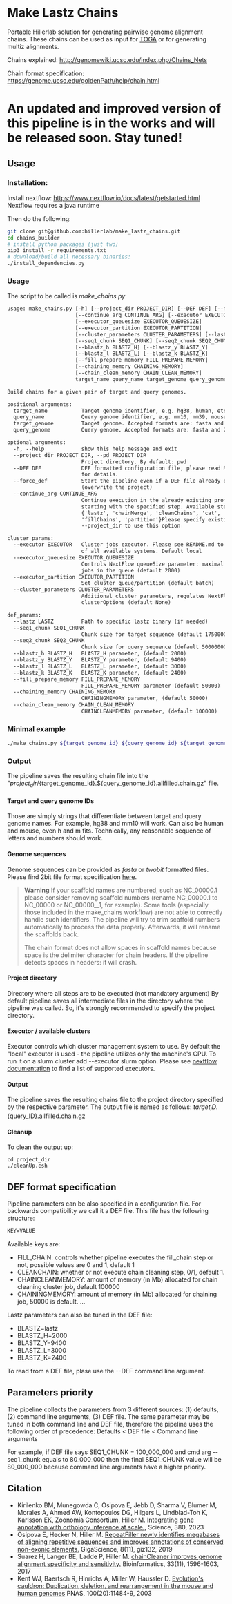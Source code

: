 # Make Lastz Chains

Portable Hillerlab solution for generating pairwise genome alignment chains.
These chains can be used as input for [TOGA](https://github.com/hillerlab/TOGA) or for generating multiz alignments.

Chains explained:
http://genomewiki.ucsc.edu/index.php/Chains_Nets

Chain format specification:
https://genome.ucsc.edu/goldenPath/help/chain.html

# An updated and improved version of this pipeline is in the works and will be released soon. Stay tuned!

## Usage

### Installation:

Install nextflow:
https://www.nextflow.io/docs/latest/getstarted.html
Nextflow requires a java runtime

Then do the following:

```bash
git clone git@github.com:hillerlab/make_lastz_chains.git
cd chains_builder
# install python packages (just two)
pip3 install -r requirements.txt
# download/build all necessary binaries: 
./install_dependencies.py
```

### Usage

The script to be called is *make_chains.py*

```txt
usage: make_chains.py [-h] [--project_dir PROJECT_DIR] [--DEF DEF] [--force_def]
                      [--continue_arg CONTINUE_ARG] [--executor EXECUTOR]
                      [--executor_queuesize EXECUTOR_QUEUESIZE]
                      [--executor_partition EXECUTOR_PARTITION]
                      [--cluster_parameters CLUSTER_PARAMETERS] [--lastz LASTZ]
                      [--seq1_chunk SEQ1_CHUNK] [--seq2_chunk SEQ2_CHUNK]
                      [--blastz_h BLASTZ_H] [--blastz_y BLASTZ_Y]
                      [--blastz_l BLASTZ_L] [--blastz_k BLASTZ_K]
                      [--fill_prepare_memory FILL_PREPARE_MEMORY]
                      [--chaining_memory CHAINING_MEMORY]
                      [--chain_clean_memory CHAIN_CLEAN_MEMORY]
                      target_name query_name target_genome query_genome

Build chains for a given pair of target and query genomes.

positional arguments:
  target_name           Target genome identifier, e.g. hg38, human, etc.
  query_name            Query genome identifier, e.g. mm10, mm39, mouse, etc.
  target_genome         Target genome. Accepted formats are: fasta and 2bit.
  query_genome          Query genome. Accepted formats are: fasta and 2bit.

optional arguments:
  -h, --help            show this help message and exit
  --project_dir PROJECT_DIR, --pd PROJECT_DIR
                        Project directory. By default: pwd
  --DEF DEF             DEF formatted configuration file, please read README.md
                        for details.
  --force_def           Start the pipeline even if a DEF file already exists
                        (overwrite the project)
  --continue_arg CONTINUE_ARG
                        Continue execution in the already existing project
                        starting with the specified step. Available steps are:
                        {'lastz', 'chainMerge', 'cleanChains', 'cat', 'chainRun',
                        'fillChains', 'partition'}Please specify existing
                        --project_dir to use this option

cluster_params:
  --executor EXECUTOR   Cluster jobs executor. Please see README.md to get a list
                        of all available systems. Default local
  --executor_queuesize EXECUTOR_QUEUESIZE
                        Controls NextFlow queueSize parameter: maximal number of
                        jobs in the queue (default 2000)
  --executor_partition EXECUTOR_PARTITION
                        Set cluster queue/partition (default batch)
  --cluster_parameters CLUSTER_PARAMETERS
                        Additional cluster parameters, regulates NextFlow
                        clusterOptions (default None)

def_params:
  --lastz LASTZ         Path to specific lastz binary (if needed)
  --seq1_chunk SEQ1_CHUNK
                        Chunk size for target sequence (default 175000000)
  --seq2_chunk SEQ2_CHUNK
                        Chunk size for query sequence (default 50000000)
  --blastz_h BLASTZ_H   BLASTZ_H parameter, (default 2000)
  --blastz_y BLASTZ_Y   BLASTZ_Y parameter, (default 9400)
  --blastz_l BLASTZ_L   BLASTZ_L parameter, (default 3000)
  --blastz_k BLASTZ_K   BLASTZ_K parameter, (default 2400)
  --fill_prepare_memory FILL_PREPARE_MEMORY
                        FILL_PREPARE_MEMORY parameter (default 50000)
  --chaining_memory CHAINING_MEMORY
                        CHAININGMEMORY parameter, (default 50000)
  --chain_clean_memory CHAIN_CLEAN_MEMORY
                        CHAINCLEANMEMORY parameter, (default 100000)
```

### Minimal example
```bash
./make_chains.py ${target_genome_id} ${query_genome_id} ${target_genome_sequence} ${query_genome_sequence} --executor ${cluster_management_system} --project_dir test
 ```

### Output

The pipeline saves the resulting chain file into the "${project_dir}/${target_genome_id}.${query_genome_id}.allfilled.chain.gz" file.

#### Target and query genome IDs

Those are simply strings that differentiate between target and query genome names.
For example, hg38 and mm10 will work.
Can also be human and mouse, even h and m fits.
Technically, any reasonable sequence of letters and numbers should work.

#### Genome sequences

Genome sequences can be provided as *fasta* or *twobit* formatted files.
Please find 2bit file format specification [here](https://genome.ucsc.edu/FAQ/FAQformat.html#format7).

> **Warning**
> If your scaffold names are numbered, such as NC_00000.1 please consider removing scaffold numbers (rename NC_00000.1 to NC_00000 or NC_00000__1, for example). Some tools (especially those included in the make_chains workflow) are not able to correctly handle such identifiers.
> The pipeline will try to trim scaffold numbers automatically to process the data properly.
> Afterwards, it will rename the scaffolds back.
>
> The chain format does not allow spaces in scaffold names because space is the delimiter character for chain headers.
> If the pipeline detects spaces in headers: it will crash.



#### Project directory

Directory where all steps are to be executed (not mandatory argument)
By default pipeline saves all intermediate files in the directory where the pipeline was called.
So, it's strongly recommended to specify the project directory.

#### Executor / available clusters

Executor controls which cluster management system to use.
By default the "local" executor is used - the pipeline utilizes only the machine's CPU.
To run it on a slurm cluster add --executor slurm option.
Please see [nextflow documentation](https://www.nextflow.io/docs/latest/executor.html) to find a list of supported executors.

#### Output
The pipeline saves the resulting chains file to the project directory specified by the respective parameter. The output file is named as follows: ${target_ID}.${query_ID}.allfilled.chain.gz

#### Cleanup
To clean the output up:
```
cd project_dir
./cleanUp.csh
```

## DEF format specification

Pipeline parameters can be also specified in a configuration file.
For backwards compatibility we call it a DEF file.
This file has the following structure:

```txt
KEY=VALUE
```

Available keys are:

- FILL_CHAIN: controls whether pipeline executes the fill_chain step or not, possible values are 0 and 1, default 1
- CLEANCHAIN: whether or not execute chain cleaning step, 0/1, default 1.
- CHAINCLEANMEMORY: amount of memory (in Mb) allocated for chain cleaning cluster job, default 100000
- CHAININGMEMORY: amount of memory (in Mb) allocated for chaining job, 50000 is default.
...

Lastz parameters can also be tuned in the DEF file:
- BLASTZ=lastz
- BLASTZ_H=2000
- BLASTZ_Y=9400
- BLASTZ_L=3000
- BLASTZ_K=2400


To read from a DEF file, plase use the --DEF command line argument.

## Parameters priority

The pipeline collects the parameters from 3 different sources: (1) defaults, (2) command line arguments, (3) DEF file. The same parameter may be tuned in both command line and DEF file, therefore the pipeline uses the following order of precedence:
Defaults < DEF file < Command line arguments

For example, if DEF file says 
SEQ1_CHUNK = 100_000_000
and cmd arg --seq1_chunk equals to 80_000_000
then the final SEQ1_CHUNK value will be 80_000_000
because command line arguments have a higher priority.

## Citation

- Kirilenko BM, Munegowda C, Osipova E, Jebb D, Sharma V, Blumer M, Morales A, Ahmed AW, Kontopoulos DG, Hilgers L, Lindblad-Toh K, Karlsson EK, Zoonomia Consortium, Hiller M. [Integrating gene annotation with orthology inference at scale.](https://www.science.org/stoken/author-tokens/ST-1161/full), Science, 380, 2023 
- Osipova E, Hecker N, Hiller M. [RepeatFiller newly identifies megabases of aligning repetitive sequences and improves annotations of conserved non-exonic elements.](https://academic.oup.com/gigascience/article/8/11/giz132/5631861) GigaScience, 8(11), giz132, 2019
- Suarez H, Langer BE, Ladde P, Hiller M. [chainCleaner improves genome alignment specificity and sensitivity.](https://academic.oup.com/bioinformatics/article/33/11/1596/2929344) Bioinformatics, 33(11), 1596-1603, 2017
- Kent WJ, Baertsch R, Hinrichs A, Miller W, Haussler D. [Evolution's cauldron: Duplication, deletion, and rearrangement in the mouse and human genomes](https://www.pnas.org/doi/10.1073/pnas.1932072100) PNAS, 100(20):11484-9, 2003
